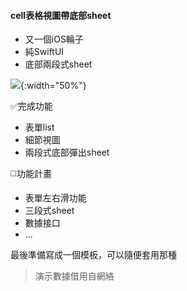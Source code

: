 #### cell表格視圖帶底部sheet
+ 又一個iOS輪子
+ 純SwiftUI
+ 底部兩段式sheet

![](https://f.mille.in/store/iOSbuttonSheetResize.gif){:width="50%"}

✅完成功能

+ 表單list 
+ 細節視圖
+ 兩段式底部彈出sheet

◻️功能計畫
- 表單左右滑功能
- 三段式sheet
- 數據接口
- ...

最後準備寫成一個模板，可以隨便套用那種

>演示數據借用自網絡
